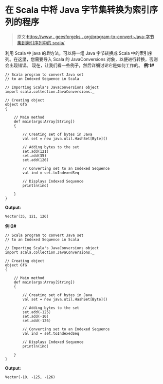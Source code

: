 # 在 Scala 中将 Java 字节集转换为索引序列的程序

> 原文:[https://www . geesforgeks . org/program-to-convert-Java-字节集到索引序列中的 scala/](https://www.geeksforgeeks.org/program-to-convert-java-set-of-bytes-to-an-indexed-sequence-in-scala/)

利用 Scala 中 java 的*到*方法，可以将一组 Java 字节转换成 Scala 中的索引序列。在这里，您需要导入 Scala 的 JavaConversions 对象，以便进行转换，否则会出现错误。
现在，让我们看一些例子，然后详细讨论它是如何工作的。
**例:1#**

```
// Scala program to convert Java set
// to an Indexed Sequence in Scala

// Importing Scala's JavaConversions object
import scala.collection.JavaConversions._

// Creating object
object GfG
{ 

    // Main method
    def main(args:Array[String])
    {

        // Creating set of bytes in Java
        val set = new java.util.HashSet[Byte]()

        // Adding bytes to the set
        set.add(121)
        set.add(35)
        set.add(126)

        // Converting set to an Indexed Sequence
        val ind = set.toIndexedSeq

        // Displays Indexed Sequence
        println(ind)

    }
}
```

**Output:**

```
Vector(35, 121, 126)

```

**例:2#**

```
// Scala program to convert Java set
// to an Indexed Sequence in Scala

// Importing Scala's JavaConversions object
import scala.collection.JavaConversions._

// Creating object
object GfG
{ 

    // Main method
    def main(args:Array[String])
    {

        // Creating set of bytes in Java
        val set = new java.util.HashSet[Byte]()

        // Adding bytes to the set
        set.add(-125)
        set.add(-10)
        set.add(-126)

        // Converting set to an Indexed Sequence
        val ind = set.toIndexedSeq

        // Displays Indexed Sequence
        println(ind)

    }
}
```

**Output:**

```
Vector(-10, -125, -126)

```